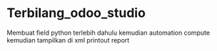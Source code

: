 # Terbilang_odoo_studio
Membuat field python terlebih dahulu kemudian automation compute kemudian tampilkan di xml printout report
